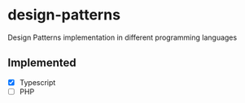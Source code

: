 # design-patterns
Design Patterns implementation in different programming languages

## Implemented
- [x] Typescript
- [ ] PHP
